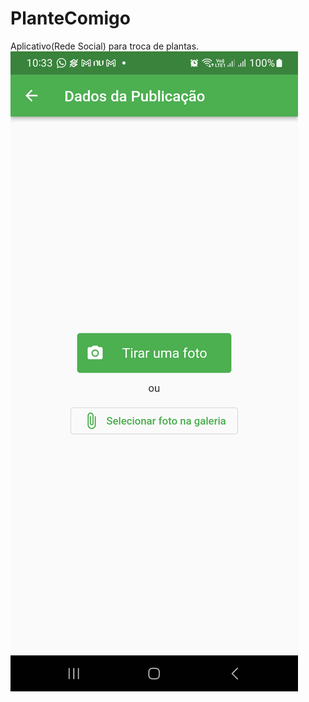 # PlanteComigo
Aplicativo(Rede Social) para troca de plantas.
<img src="./preview/publicar_screen.png">
